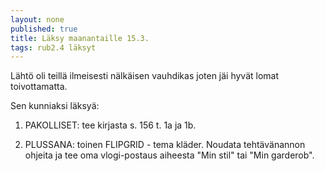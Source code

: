 ```yaml
---
layout: none
published: true
title: Läksy maanantaille 15.3.
tags: rub2.4 läksyt
---
```

Lähtö oli teillä ilmeisesti nälkäisen vauhdikas joten jäi hyvät lomat toivottamatta. 

Sen kunniaksi läksyä:

1. PAKOLLISET: tee kirjasta s. 156 t. 1a ja 1b. 

2. PLUSSANA: toinen FLIPGRID - tema kläder. Noudata tehtävänannon ohjeita ja tee oma vlogi-postaus aiheesta "Min stil" tai "Min garderob".
